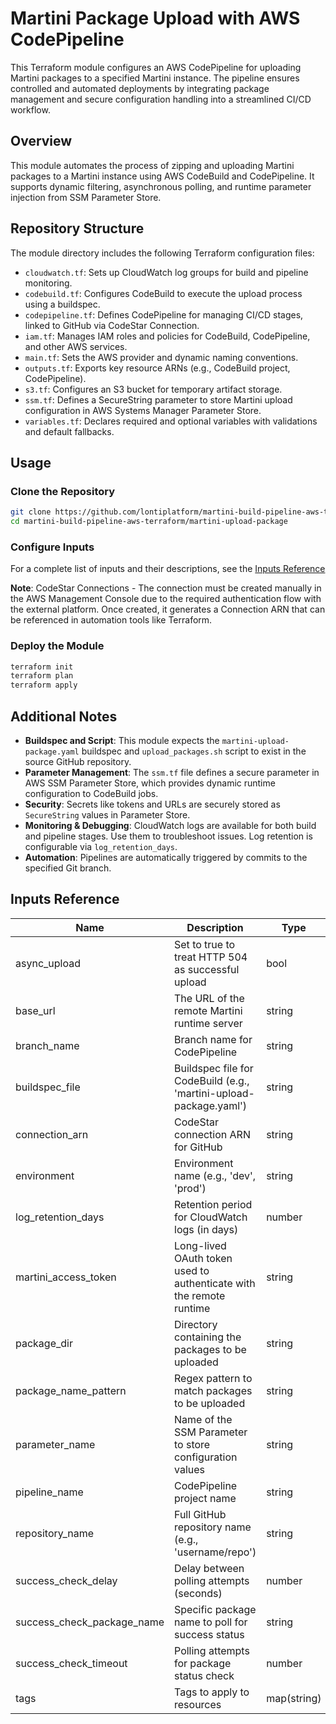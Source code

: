 # Martini Package Upload with AWS CodePipeline

This Terraform module configures an AWS CodePipeline for uploading Martini packages to a specified Martini instance. The pipeline ensures controlled and automated deployments by integrating package management and secure configuration handling into a streamlined CI/CD workflow.

## Overview

This module automates the process of zipping and uploading Martini packages to a Martini instance using AWS CodeBuild and CodePipeline. It supports dynamic filtering, asynchronous polling, and runtime parameter injection from SSM Parameter Store.

## Repository Structure

The module directory includes the following Terraform configuration files:

- `cloudwatch.tf`: Sets up CloudWatch log groups for build and pipeline monitoring.
- `codebuild.tf`: Configures CodeBuild to execute the upload process using a buildspec.
- `codepipeline.tf`: Defines CodePipeline for managing CI/CD stages, linked to GitHub via CodeStar Connection.
- `iam.tf`: Manages IAM roles and policies for CodeBuild, CodePipeline, and other AWS services.
- `main.tf`: Sets the AWS provider and dynamic naming conventions.
- `outputs.tf`: Exports key resource ARNs (e.g., CodeBuild project, CodePipeline).
- `s3.tf`: Configures an S3 bucket for temporary artifact storage.
- `ssm.tf`: Defines a SecureString parameter to store Martini upload configuration in AWS Systems Manager Parameter Store.
- `variables.tf`: Declares required and optional variables with validations and default fallbacks.

## Usage

### Clone the Repository

```bash
git clone https://github.com/lontiplatform/martini-build-pipeline-aws-terraform.git
cd martini-build-pipeline-aws-terraform/martini-upload-package
```

### Configure Inputs

For a complete list of inputs and their descriptions, see the [Inputs Reference](#inputs-reference)

**Note**: CodeStar Connections - The connection must be created manually in the AWS Management Console due to the required authentication flow with the external platform. Once created, it generates a Connection ARN that can be referenced in automation tools like Terraform.

### Deploy the Module

```bash
terraform init
terraform plan
terraform apply
```

## Additional Notes

- **Buildspec and Script**: This module expects the `martini-upload-package.yaml` buildspec and `upload_packages.sh` script to exist in the source GitHub repository.
- **Parameter Management**: The `ssm.tf` file defines a secure parameter in AWS SSM Parameter Store, which provides dynamic runtime configuration to CodeBuild jobs.
- **Security**: Secrets like tokens and URLs are securely stored as `SecureString` values in Parameter Store.
- **Monitoring & Debugging**: CloudWatch logs are available for both build and pipeline stages. Use them to troubleshoot issues. Log retention is configurable via `log_retention_days`.
- **Automation**: Pipelines are automatically triggered by commits to the specified Git branch.

## Inputs Reference

| Name                         | Description                                                               | Type         | Default                  | Required |
|------------------------------|---------------------------------------------------------------------------|--------------|--------------------------|:--------:|
| async_upload                 | Set to true to treat HTTP 504 as successful upload                        | bool         | false                    | no       |
| base_url                     | The URL of the remote Martini runtime server                              | string       | n/a                      | yes      |
| branch_name                  | Branch name for CodePipeline                                              | string       | n/a                      | yes      |
| buildspec_file               | Buildspec file for CodeBuild (e.g., 'martini-upload-package.yaml')        | string       | n/a                      | yes      |
| connection_arn               | CodeStar connection ARN for GitHub                                        | string       | n/a                      | yes      |
| environment                  | Environment name (e.g., 'dev', 'prod')                                    | string       | "dev"                    | no       |
| log_retention_days           | Retention period for CloudWatch logs (in days)                            | number       | n/a                      | yes      |
| martini_access_token         | Long-lived OAuth token used to authenticate with the remote runtime       | string       | n/a                      | yes      |
| package_dir                  | Directory containing the packages to be uploaded                          | string       | "packages"               | no       |
| package_name_pattern         | Regex pattern to match packages to be uploaded                            | string       | ".*"                     | no       |
| parameter_name               | Name of the SSM Parameter to store configuration values                   | string       | "martini-upload-package" | no       |
| pipeline_name                | CodePipeline project name                                                 | string       | n/a                      | yes      |
| repository_name              | Full GitHub repository name (e.g., 'username/repo')                       | string       | n/a                      | yes      |
| success_check_delay          | Delay between polling attempts (seconds)                                  | number       | 30                       | no       |
| success_check_package_name   | Specific package name to poll for success status                          | string       | ""                       | no       |
| success_check_timeout        | Polling attempts for package status check                                 | number       | 6                        | no       |
| tags                         | Tags to apply to resources                                                | map(string)  | n/a                      | yes      |
